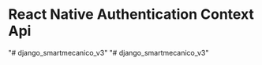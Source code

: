 # React Native Authentication Context Api
"# django_smartmecanico_v3" 
"# django_smartmecanico_v3" 
